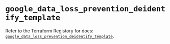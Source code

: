 # `google_data_loss_prevention_deidentify_template`

Refer to the Terraform Registory for docs: [`google_data_loss_prevention_deidentify_template`](https://registry.terraform.io/providers/hashicorp/google-beta/4.63.1/docs/resources/google_data_loss_prevention_deidentify_template).
